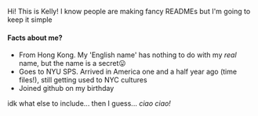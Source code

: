 Hi! This is Kelly!
I know people are making fancy READMEs but I'm going to keep it simple

#### Facts about me?
- From Hong Kong. My 'English name' has nothing to do with my _real_ name, but the name is a secret😛
- Goes to NYU SPS. Arrived in America one and a half year ago (time files!), still getting used to NYC cultures
- Joined github on my birthday

idk what else to include... then I guess...
_ciao ciao!_
